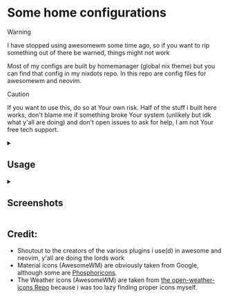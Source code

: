 # Some home configurations

> [!WARNING]
> I have stopped using awesomewm some time ago, so if you want to rip something out of there be warned, things
> might not work

Most of my configs are built by homemanager (global nix theme) but you can find that config in my nixdots
repo. In this repo are config files for awesomewm and neovim.

> [!CAUTION]
> If you want to use this, do so at Your own risk. Half of the stuff i built here works, don't blame me if
> something broke Your system (unlikely but idk what y'all are doing) and don't open issues to ask for help,
> I am not Your free tech support.

<details><summary>

## Usage

</summary>

The files are meant to be symlinked into `.config`, like so (assuming this was cloned into `dotfiles`):

```
ln -s ~/dotfiles/kanshi.conf ~/.config
```
</details>
<details><summary>

## Screenshots

</summary>

The screenshots are probably already outdated, because i am too lazy to constantly update them.

![Nvim Screenshot](./img/nvim.jpg "neovim")
![AwesomeWM Screenshot](./img/awm.png "awesomewm")

</details>

## Credit:

- Shoutout to the creators of the various plugins i use(d) in awesome and neovim, y'all are doing the lords work
- Material icons (AwesomeWM) are obviously taken from Google, although some are [Phosphoricons](https://phosphoricons.com/).
- The Weather icons (AwesomeWM) are taken from [the open-weather-icons Repo](https://github.com/isneezy/open-weather-icons) because i was too lazy finding proper icons myself.
